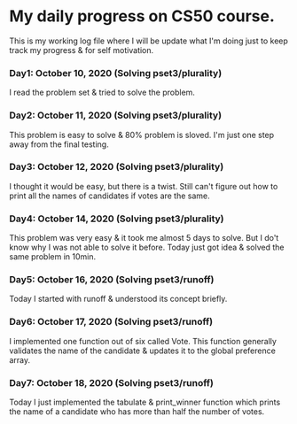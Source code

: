 # My daily progress on CS50 course.
This is my working log file where I will be update what I'm doing just to keep track my progress & for self motivation.

### Day1: October 10, 2020 (Solving pset3/plurality)
I read the problem set & tried to solve the problem.

### Day2: October 11, 2020 (Solving pset3/plurality)
This problem is easy to solve & 80% problem is sloved. I'm just one step away from the final testing.

### Day3: October 12, 2020 (Solving pset3/plurality)
I thought it would be easy, but there is a twist. Still can't figure out how to print all the names of candidates if votes are the same. 

### Day4: October 14, 2020 (Solving pset3/plurality)
This problem was very easy & it took me almost 5 days to solve. But I do't know why I was not able to solve it before. Today just got idea & solved the same problem in 10min.

### Day5: October 16, 2020 (Solving pset3/runoff)
Today I started with runoff & understood its concept briefly.

### Day6: October 17, 2020 (Solving pset3/runoff)
I implemented one function out of six called Vote. This function generally validates the name of the candidate & updates it to the global preference array.

### Day7: October 18, 2020 (Solving pset3/runoff)
Today I just implemented the tabulate & print_winner function which prints the name of a candidate who has more than half the number of votes.
